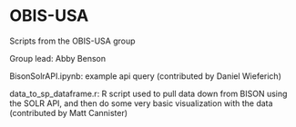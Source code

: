 # OBIS-USA
Scripts from the OBIS-USA group

Group lead: Abby Benson

BisonSolrAPI.ipynb: example api query (contributed by Daniel Wieferich)

data_to_sp_dataframe.r: R script used to pull data down from BISON using the SOLR API, and then do some very basic visualization with the data (contributed by Matt Cannister)
